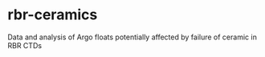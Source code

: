 # rbr-ceramics
Data and analysis of Argo floats potentially affected by failure of ceramic in RBR CTDs
